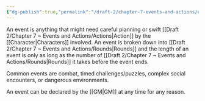 ```yaml
---
{"dg-publish":true,"permalink":"/draft-2/chapter-7-events-and-actions/events/"}
---
```


An event is anything that might need careful planning or swift [[Draft 2/Chapter 7 ~ Events and Actions/Actions\|Action]] by the [[Character\|Characters]] involved. An event is broken down into [[Draft 2/Chapter 7 ~ Events and Actions/Rounds\|Rounds]] and the length of an event is only as long as the number of [[Draft 2/Chapter 7 ~ Events and Actions/Rounds\|Rounds]] it takes before the event ends.

Common events are combat, timed challenges/puzzles, complex social encounters, or dangerous environments.

An event can be declared by the [[GM\|GM]] at any time for any reason.
